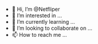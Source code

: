 - 👋 Hi, I’m @Netfliper
- 👀 I’m interested in ...
- 🌱 I’m currently learning ...
- 💞️ I’m looking to collaborate on ...
- 📫 How to reach me ...

<!---
Netfliper/Netfliper is a ✨ special ✨ repository because its `README.md` (this file) appears on your GitHub profile.
You can click the Preview link to take a look at your changes.
--->

